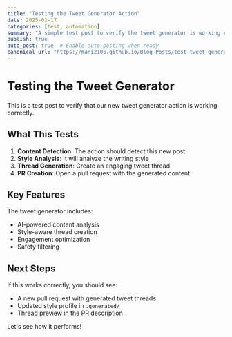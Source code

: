 ```yaml
---
title: "Testing the Tweet Generator Action"
date: 2025-01-17
categories: [test, automation]
summary: "A simple test post to verify the tweet generator is working correctly"
publish: true
auto_post: true  # Enable auto-posting when ready
canonical_url: "https://mani2106.github.io/Blog-Posts/test-tweet-generator"
---
```


# Testing the Tweet Generator

This is a test post to verify that our new tweet generator action is working correctly.

## What This Tests

1. **Content Detection**: The action should detect this new post
2. **Style Analysis**: It will analyze the writing style
3. **Thread Generation**: Create an engaging tweet thread
4. **PR Creation**: Open a pull request with the generated content

## Key Features

The tweet generator includes:
- AI-powered content analysis
- Style-aware thread creation
- Engagement optimization
- Safety filtering

## Next Steps

If this works correctly, you should see:
- A new pull request with generated tweet threads
- Updated style profile in `.generated/`
- Thread preview in the PR description

Let's see how it performs!